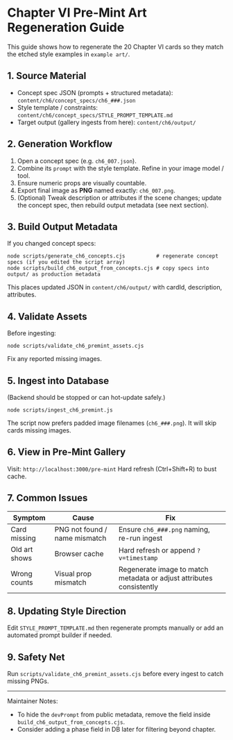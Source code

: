 # Chapter VI Pre-Mint Art Regeneration Guide

This guide shows how to regenerate the 20 Chapter VI cards so they match the etched style examples in `example art/`.

## 1. Source Material
- Concept spec JSON (prompts + structured metadata): `content/ch6/concept_specs/ch6_###.json`
- Style template / constraints: `content/ch6/concept_specs/STYLE_PROMPT_TEMPLATE.md`
- Target output (gallery ingests from here): `content/ch6/output/`

## 2. Generation Workflow
1. Open a concept spec (e.g. `ch6_007.json`).
2. Combine its `prompt` with the style template. Refine in your image model / tool.
3. Ensure numeric props are visually countable.
4. Export final image as **PNG** named exactly: `ch6_007.png`.
5. (Optional) Tweak description or attributes if the scene changes; update the concept spec, then rebuild output metadata (see next section).

## 3. Build Output Metadata
If you changed concept specs:
```
node scripts/generate_ch6_concepts.cjs          # regenerate concept specs (if you edited the script array)
node scripts/build_ch6_output_from_concepts.cjs # copy specs into output/ as production metadata
```
This places updated JSON in `content/ch6/output/` with cardId, description, attributes.

## 4. Validate Assets
Before ingesting:
```
node scripts/validate_ch6_premint_assets.cjs
```
Fix any reported missing images.

## 5. Ingest into Database
(Backend should be stopped or can hot-update safely.)
```
node scripts/ingest_ch6_premint.js
```
The script now prefers padded image filenames (`ch6_###.png`). It will skip cards missing images.

## 6. View in Pre-Mint Gallery
Visit: `http://localhost:3000/pre-mint`
Hard refresh (Ctrl+Shift+R) to bust cache.

## 7. Common Issues
| Symptom | Cause | Fix |
|---------|-------|-----|
| Card missing | PNG not found / name mismatch | Ensure `ch6_###.png` naming, re-run ingest |
| Old art shows | Browser cache | Hard refresh or append `?v=timestamp` |
| Wrong counts | Visual prop mismatch | Regenerate image to match metadata or adjust attributes consistently |

## 8. Updating Style Direction
Edit `STYLE_PROMPT_TEMPLATE.md` then regenerate prompts manually or add an automated prompt builder if needed.

## 9. Safety Net
Run `scripts/validate_ch6_premint_assets.cjs` before every ingest to catch missing PNGs.

---
Maintainer Notes:
- To hide the `devPrompt` from public metadata, remove the field inside `build_ch6_output_from_concepts.cjs`.
- Consider adding a phase field in DB later for filtering beyond chapter.
